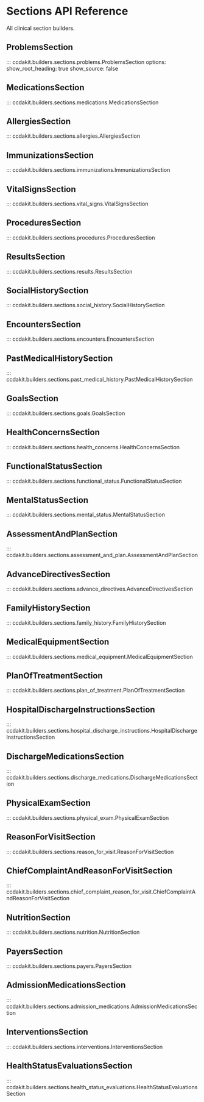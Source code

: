 # Sections API Reference

All clinical section builders.

## ProblemsSection

::: ccdakit.builders.sections.problems.ProblemsSection
    options:
      show_root_heading: true
      show_source: false

## MedicationsSection

::: ccdakit.builders.sections.medications.MedicationsSection

## AllergiesSection

::: ccdakit.builders.sections.allergies.AllergiesSection

## ImmunizationsSection

::: ccdakit.builders.sections.immunizations.ImmunizationsSection

## VitalSignsSection

::: ccdakit.builders.sections.vital_signs.VitalSignsSection

## ProceduresSection

::: ccdakit.builders.sections.procedures.ProceduresSection

## ResultsSection

::: ccdakit.builders.sections.results.ResultsSection

## SocialHistorySection

::: ccdakit.builders.sections.social_history.SocialHistorySection

## EncountersSection

::: ccdakit.builders.sections.encounters.EncountersSection

## PastMedicalHistorySection

::: ccdakit.builders.sections.past_medical_history.PastMedicalHistorySection

## GoalsSection

::: ccdakit.builders.sections.goals.GoalsSection

## HealthConcernsSection

::: ccdakit.builders.sections.health_concerns.HealthConcernsSection

## FunctionalStatusSection

::: ccdakit.builders.sections.functional_status.FunctionalStatusSection

## MentalStatusSection

::: ccdakit.builders.sections.mental_status.MentalStatusSection

## AssessmentAndPlanSection

::: ccdakit.builders.sections.assessment_and_plan.AssessmentAndPlanSection

## AdvanceDirectivesSection

::: ccdakit.builders.sections.advance_directives.AdvanceDirectivesSection

## FamilyHistorySection

::: ccdakit.builders.sections.family_history.FamilyHistorySection

## MedicalEquipmentSection

::: ccdakit.builders.sections.medical_equipment.MedicalEquipmentSection

## PlanOfTreatmentSection

::: ccdakit.builders.sections.plan_of_treatment.PlanOfTreatmentSection

## HospitalDischargeInstructionsSection

::: ccdakit.builders.sections.hospital_discharge_instructions.HospitalDischargeInstructionsSection

## DischargeMedicationsSection

::: ccdakit.builders.sections.discharge_medications.DischargeMedicationsSection

## PhysicalExamSection

::: ccdakit.builders.sections.physical_exam.PhysicalExamSection

## ReasonForVisitSection

::: ccdakit.builders.sections.reason_for_visit.ReasonForVisitSection

## ChiefComplaintAndReasonForVisitSection

::: ccdakit.builders.sections.chief_complaint_reason_for_visit.ChiefComplaintAndReasonForVisitSection

## NutritionSection

::: ccdakit.builders.sections.nutrition.NutritionSection

## PayersSection

::: ccdakit.builders.sections.payers.PayersSection

## AdmissionMedicationsSection

::: ccdakit.builders.sections.admission_medications.AdmissionMedicationsSection

## InterventionsSection

::: ccdakit.builders.sections.interventions.InterventionsSection

## HealthStatusEvaluationsSection

::: ccdakit.builders.sections.health_status_evaluations.HealthStatusEvaluationsSection
